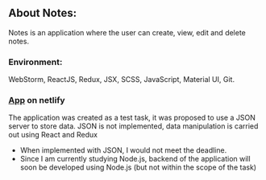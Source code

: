 ## About Notes:
Notes is an application where the user can create, view, edit and delete notes.
### Environment:
WebStorm, ReactJS, Redux, JSX, SCSS, JavaScript, Material UI, Git.

### [App](https://623ac10dd91fae0009535edb--fluffy-alfajores-71ec77.netlify.app/notes-list) on netlify
The application was created as a test task, it was proposed to use a JSON server to store data.
JSON is not implemented, data manipulation is carried out using React and Redux    

* When implemented with JSON, I would not meet the deadline.
* Since I am currently studying Node.js, backend of the application will soon be developed using Node.js (but not within the scope of the task)